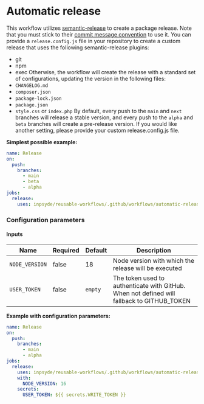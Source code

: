 # Automatic release

This workflow utilizes [semantic-release](https://github.com/semantic-release/semantic-release) to create a package
release.
Note that you must stick to
their [commit message convention](https://github.com/semantic-release/semantic-release#commit-message-format) to use it.
You can provide a `release.config.js` file in your repository to create a custom release that uses the following
semantic-release plugins:

- git
- npm
- exec
  Otherwise, the workflow will create the release with a standard set of configurations, updating the version in the
  following files:
- `CHANGELOG.md`
- `composer.json`
- `package-lock.json`
- `package.json`
- `style.css` or `index.php`
  By default, every push to the `main` and `next` branches will release a stable version, and every push to the `alpha`
  and `beta` branches will create a pre-release version.
  If you would like another setting, please provide your custom release.config.js file.

**Simplest possible example:**

```yml
name: Release
on:
  push:
    branches:
      - main
      - beta
      - alpha
jobs:
  release:
    uses: inpsyde/reusable-workflows/.github/workflows/automatic-release.yml@main
```

### Configuration parameters

#### Inputs

| Name           | Required | Default | Description                                                                                |
|----------------|----------|------------------|--------------------------------------------------------------------------------------------|
| `NODE_VERSION` | false    |18               | Node version with which the release will be executed                                       |
| `USER_TOKEN`   | false    |`empty`          | The token used to authenticate with GitHub. When not defined will fallback to GITHUB_TOKEN |

**Example with configuration parameters:**

```yml
name: Release
on:
  push:
    branches:
      - main
      - alpha
jobs:
  release:
    uses: inpsyde/reusable-workflows/.github/workflows/automatic-release.yml@main
    with:
      NODE_VERSION: 16
    secrets:
      USER_TOKEN: ${{ secrets.WRITE_TOKEN }}
```
